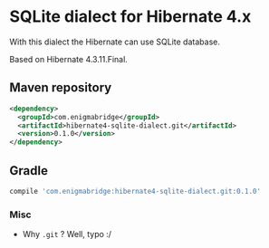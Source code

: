 # SQLite dialect for Hibernate 4.x

With this dialect the Hibernate can use SQLite database.

Based on Hibernate 4.3.11.Final.

## Maven repository

```xml
<dependency>
  <groupId>com.enigmabridge</groupId>
  <artifactId>hibernate4-sqlite-dialect.git</artifactId>
  <version>0.1.0</version>
</dependency>
```

## Gradle

```gradle
compile 'com.enigmabridge:hibernate4-sqlite-dialect.git:0.1.0'
```

### Misc
- Why `.git` ?  Well, typo :/
